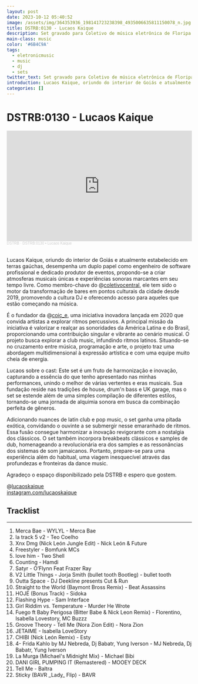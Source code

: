 ```yaml
---
layout: post
date: 2023-10-12 05:40:52
image: /assets/img/364353936_198141723238398_4935006635811150078_n.jpg
title: DSTRB:0130 - Lucaos Kaique
description: Set gravado para Coletivo de música eletrônica de Floripa - SC, Brasil
main-class: music
color: '#6B4C9A'
tags:
  - eletronicmusic
  - music
  - dj
  - sets
twitter_text: Set gravado para Coletivo de música eletrônica de Floripa - SC, Brasil
introduction: Lucaos Kaique, oriundo do interior de Goiás e atualmente estabelecido em terras gaúchas, desempenha um duplo papel como engenheiro de software profissional e dedicado produtor de eventos, propondo-se a criar atmosferas musicais únicas e experiências sonoras marcantes em seu tempo livre.
categories: []
---
```


# DSTRB:0130 - Lucaos Kaique

<iframe width="100%" height="300" scrolling="no" frameborder="no" allow="autoplay" src="https://w.soundcloud.com/player/?url=https%3A//api.soundcloud.com/tracks/1581081291&color=%231eff00&auto_play=false&hide_related=false&show_comments=true&show_user=true&show_reposts=false&show_teaser=true&visual=true"></iframe><div style="font-size: 10px; color: #cccccc;line-break: anywhere;word-break: normal;overflow: hidden;white-space: nowrap;text-overflow: ellipsis; font-family: Interstate,Lucida Grande,Lucida Sans Unicode,Lucida Sans,Garuda,Verdana,Tahoma,sans-serif;font-weight: 100;"><a href="https://soundcloud.com/disturbiodstrb" title="DSTRB" target="_blank" style="color: #cccccc; text-decoration: none;">DSTRB</a> · <a href="https://soundcloud.com/disturbiodstrb/dstrb0130-lucaos-kaique" title="DSTRB:0130 • Lucaos Kaique" target="_blank" style="color: #cccccc; text-decoration: none;">DSTRB:0130 • Lucaos Kaique</a></div>

<br/>

Lucaos Kaique, oriundo do interior de Goiás e atualmente estabelecido em terras gaúchas, desempenha um duplo papel como engenheiro de software profissional e dedicado produtor de eventos, propondo-se a criar atmosferas musicais únicas e experiências sonoras marcantes em seu tempo livre. Como membro-chave do @[coletivocentral](https://soundcloud.com/coletivocentral), ele tem sido o motor da transformação de bares em pontos culturais da cidade desde 2019, promovendo a cultura DJ e oferecendo acesso para aqueles que estão começando na música.

É o fundador da @[coic_e](https://soundcloud.com/coic_e), uma iniciativa inovadora lançada em 2020 que convida artistas a explorar ritmos percussivos. A principal missão da iniciativa é valorizar e realçar as sonoridades da América Latina e do Brasil, proporcionando uma contribuição singular e vibrante ao cenário musical. O projeto busca explorar a club music, infundindo ritmos latinos. Situando-se no cruzamento entre música, programação e arte, o projeto traz uma abordagem multidimensional à expressão artística e com uma equipe muito cheia de energia.

Lucaos sobre o cast: Este set é um fruto de harmonização e inovação, capturando a essência do que tenho apresentado nas minhas performances, unindo o melhor de várias vertentes e eras musicais. Sua fundação reside nas tradições de house, drum'n bass e UK garage, mas o set se estende além de uma simples compilação de diferentes estilos, tornando-se uma jornada de alquimia sonora em busca da combinação perfeita de gêneros.

Adicionando nuances de latin club e pop music, o set ganha uma pitada exótica, convidando o ouvinte a se submergir nesse emaranhado de ritmos. Essa fusão consegue harmonizar a inovação revigorante com a nostalgia dos clássicos. O set também incorpora breakbeats clássicos e samples de dub, homenageando a revolucionária era dos samples e as ressonâncias dos sistemas de som jamaicanos. Portanto, prepare-se para uma experiência além do habitual, uma viagem inesquecível através das profundezas e fronteiras da dance music.

Agradeço o espaço disponibilizado pela DSTRB e espero que gostem.

@[lucaoskaique](https://soundcloud.com/lucaoskaique)\
[instagram.com/lucaoskaique](https://gate.sc/?url=http%3A%2F%2Finstagram.com%2Flucaoskaique&token=688d2a-1-1697143396480 'http://instagram.com/lucaoskaique')

## Tracklist

---

1. Merca Bae - WYLYL - Merca Bae
2. la track 5 v2 - Teo Coelho
3. Xnx Dmg (Nick León Jungle Edit) - Nick León & Future
4. Freestyler - Bomfunk MCs
5. love him - Two Shell
6. Counting - Hamdi
7. Satyr - O’Flynn Feat Frazer Ray
8. V2 Little Things - Jorja Smith (bullet tooth Bootleg) - bullet tooth
9. Outta Space - DJ Deekline presents Cut & Run
10. Straight to the World (Baymont Bross Remix) - Beat Assassins
11. HOJE (Bonus Track) - Sidoka
12. Flashing Hype - Sam Interface
13. Girl Riddim vs. Temperature - Murder He Wrote
14. Fuego ft Baby Perigosa (Bitter Babe & Nick Leon Remix) - Florentino, Isabella Lovestory, MC Buzzz
15. Groove Theory - Tell Me (Nora Zion Edit) - Nora Zion
16. JETAIME - Isabella LoveStory
17. CHIBI (Nick León Remix) - Esty
18. 4- Frida Kahlo by MJ Nebreda, Dj Babatr, Yung Iverson - MJ Nebreda, Dj Babatr, Yung Iverson
19. La Murga (Michael's Midnight Mix) - Michael Bibi
20. DANI GIRL PUMPING IT (Remastered) - MOOEY DECK
21. Tell Me - Baltra
22. Sticky (BAVR \_Lady\_ Flip) - BAVR
